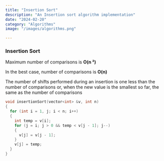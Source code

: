 ```yaml
---
title: "Insertion Sort"
description: "An Insertion sort algorithm implementation"
date: "2024-02-20"
category: "Algorithms"
image: "/images/algorithms.png"

---
```

### Insertion Sort

Maximum number of comparisons is **O(n &sup2;)**

In the best case, number of comparisons is **O(n)**

The number of shifts performed during an insertion is
one less than the number of comparisons or, when the
new value is the smallest so far, the same as the number
of comparisons


```c
void insertionSort(vector<int> &v, int n)
{
  for (int i = 1, j; i < n; i++)
  {
    int temp = v[i];
    for (j = i; j > 0 && temp < v[j - 1]; j--)
    {
      v[j] = v[j - 1];
    }
    v[j] = temp;
  }
}
```
